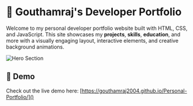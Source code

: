 # 🚀 Gouthamraj's Developer Portfolio

Welcome to my personal developer portfolio website built with HTML, CSS, and JavaScript. This site showcases my **projects**, **skills**, **education**, and more with a visually engaging layout, interactive elements, and creative background animations.

![Hero Section](https://your-screenshot-url.com) <!-- Replace with actual screenshot if available -->

## 📸 Demo

Check out the live demo here: [https://gouthamraj2004.github.io/Personal-Portfolio/]()
